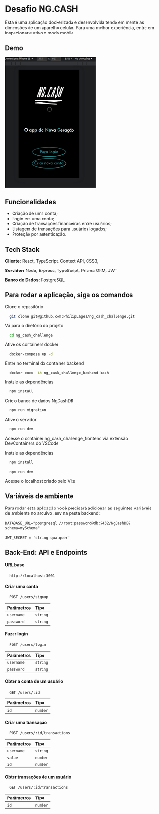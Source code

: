 
# Desafio NG.CASH

Esta é uma aplicação dockerizada e desenvolvida tendo em mente as dimensões de um aparelho celular. Para uma melhor experiência, entre em inspecionar e ativo o modo mobile.

## Demo

<img src='./ng.gif' width='300px'>


## Funcionalidades

- Criação de uma conta;
- Login em uma conta;
- Criação de transações financeiras entre usuários;
- Listagem de transações para usuários logados;
- Proteção por autenticação.


## Tech Stack

**Cliente:** React, TypeScript, Context API, CSS3, 

**Servidor:** Node, Express, TypeScript, Prisma ORM, JWT

**Banco de Dados:** PostgreSQL
## Para rodar a aplicação, siga os comandos

Clone o repositório

```bash
  git clone git@github.com:PhilipLages/ng_cash_challenge.git
```

Vá para o diretório do projeto

```bash
  cd ng_cash_challenge
```

Ative os containers docker

```bash
  docker-compose up -d
```

Entre no terminal do container backend

```bash
  docker exec -it ng_cash_challenge_backend bash
```
Instale as dependências

```bash
  npm install
```

Crie o banco de dados NgCashDB

```bash
  npm run migration
```

Ative o servidor

```bash
  npm run dev
```

Acesse o container ng_cash_challenge_frontend via extensão DevContainers do VSCode

Instale as dependências

```bash
  npm install
```

```bash
  npm run dev
```
Acesse o localhost criado pelo Vite

## Variáveis de ambiente

Para rodar esta aplicação você precisará adicionar as seguintes variáveis de ambiente no arquivo .env na pasta backend:

`DATABASE_URL="postgresql://root:password@db:5432/NgCashDB?schema=mySchema"`

`JWT_SECRET = 'string qualquer'`

## Back-End: API e Endpoints

#### URL base 

```http
  http://localhost:3001
```

#### Criar uma conta 

```http
  POST /users/signup
```

| Parâmetros | Tipo     |
| :-------- | :------- |
| `username` | `string` |
| `password` | `string` |

#### Fazer login

```http
  POST /users/login
```

| Parâmetros | Tipo     |
| :-------- | :------- |
| `username` | `string` |
| `password` | `string` |

#### Obter a conta de um usuário

```http
  GET /users/:id
```

| Parâmetros | Tipo     |
| :-------- | :------- |
| `id` | `number` |

#### Criar uma transação

```http
  POST /users/:id/transactions
```

| Parâmetros | Tipo     |
| :-------- | :------- |
| `username` | `string` |
| `value` | `number` |
| `id` | `number` |

#### Obter transações de um usuário

```http
  GET /users/:id/transactions
```

| Parâmetros | Tipo     |
| :-------- | :------- |
| `id` | `number` |


